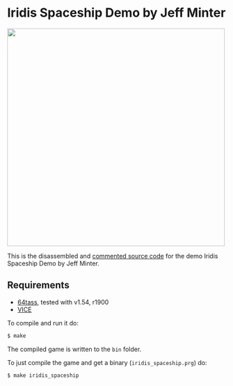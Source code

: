 # Iridis Spaceship Demo by Jeff Minter

<img src="http://www.llamasoftarchive.org/oldsite/llamasoft/screens/c64iridis_spaceship.jpg" width=500>


This is the disassembled and [commented source code] for the demo Iridis Spaceship Demo by Jeff Minter. 

## Requirements

* [64tass][64tass], tested with v1.54, r1900
* [VICE][vice]

[64tass]: http://tass64.sourceforge.net/
[vice]: http://vice-emu.sourceforge.net/
[https://gridrunner.xyz]: https://mwenge.github.io/gridrunner.xyz
[commented source code]:https://github.com/mwenge/iridisalpha/blob/master/iridis_spaceship/src/iridis_spaceship.asm
To compile and run it do:

```sh
$ make
```
The compiled game is written to the `bin` folder. 

To just compile the game and get a binary (`iridis_spaceship.prg`) do:

```sh
$ make iridis_spaceship
```
